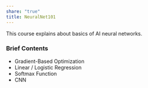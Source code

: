 ```yaml
---
share: "true"
title: NeuralNet101
---
```

This course explains about basics of AI neural networks.

### Brief Contents
- Gradient-Based Optimization
- Linear / Logistic Regression
- Softmax Function
- CNN